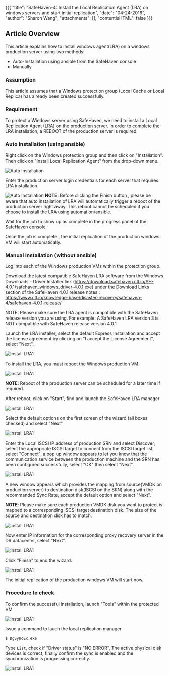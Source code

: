 
{{{
  "title": "SafeHaven-4: Install the Local Replication Agent (LRA) on windows servers and start initial replication",
  "date": "04-24-2016",
  "author": "Sharon Wang",
  "attachments": [],
  "contentIsHTML": false
}}}
## Article Overview
This article explains how to install windows agent(LRA) on a windows production server using two methods:
- Auto-Installation using ansible from the SafeHaven console
- Manually

### Assumption
This article assumes that a Windows protection group (Local Cache or Local Replica) has already been created successfully. 

### Requirement
To protect a Windows server using SafeHaven, we need to install a Local Replication Agent (LRA) on the production server. In order to complete the LRA installation, a REBOOT of the production server is required.

### Auto Installation (using ansible)

Right click on the Windows protection group and then click on "Installation". Then click on "Install Local Replication Agent" from the drop-down menu.

![Auto Installation](../../images/SH4.0/LRA_0.png)

Enter the production server login credentials for each server that requires LRA installation.

![Auto Installation](../../images/SH4.0/LRA_9.png)
**NOTE**: Before clicking the Finish button , please be aware that auto installation of LRA will automatically trigger a reboot of the production server right away. This reboot cannot be scheduled if you choose to install the LRA using automation/ansible. 



Wait for the job to show up as complete in the progress panel of the SafeHaven console.

Once the job is complete , the initial replication of the production windows VM will start automatically.


### Manual Installation (without ansible)

Log into each of the Windows production VMs within the protection group.

Download the latest compatible SafeHaven LRA software from the Windows Downloads - Driver Installer link (https://download.safehaven.ctl.io/SH-4.0.1/safehaven_windows_driver-4.0.1.exe) under the Download Links section of the SafeHaven 4.0.1 release notes : https://www.ctl.io/knowledge-base/disaster-recovery/safehaven-4/safehaven-4.0.1-release/

NOTE: Please make sure the LRA agent is compatible with the SafeHaven release version you are using. For example: A SafeHaven LRA version 3 is NOT compatible with SafeHaven release version 4.0.1

Launch the LRA installer, select the default Express Installation and accept the license agreement by clicking on "I accept the License Agreement", select "Next".

![install LRA1](../../images/SH4.0/LRA_1.png)

To install the LRA, you must reboot the Windows production VM. 

![install LRA1](../../images/SH4.0/LRA_13.png)

**NOTE**: Reboot of the production server can be scheduled for a later time if required.  

After reboot, click on "Start", find and launch the SafeHaven LRA manager

![install LRA1](../../images/SH4.0/LRA_11.png)

Select the default options on the first screen of the wizard (all boxes checked) and select "Next"

![install LRA1](../../images/SH4.0/LRA_2.png)

Enter the Local ISCSI IP address of production SRN and select Discover, select the appropriate ISCSI target to connect from the ISCSI target list, select "Connect", a pop up window appears to let you know that the communication service between the production machine and the SRN has been configured successfully, select "OK" then select "Next".

![install LRA1](../../images/SH4.0/LRA_3.png)

A new window appears which provides the mapping from source(VMDK on production server) to destination disk(ISCSI on the SRN) along with the recommanded Sync Rate, accept the default option and select "Next".

**NOTE**: Please make sure each production VMDK disk you want to protect is mapped to a corresponding ISCSI target destination disk. The size of the source and destination disk has to match.

![install LRA1](../../images/SH4.0/LRA_4.png)

Now enter IP information for the corresponding proxy recovery server in the DR datacenter, select "Next".

![install LRA1](../../images/SH4.0/LRA_5.png)

Click "Finish" to end the wizard.

![install LRA1](../../images/SH4.0/LRA_6.png)

The initial replication of the production windows VM will start now.

### Procedure to check 


To confirm the successful installation, launch "Tools" within the protected VM

![install LRA1](../../images/SH4.0/LRA_7.png) 

Issue a command to lauch the local replication manager
```sh
$ DgSyncEx.exe
```

Type `List`, check if "Driver status" is "NO ERROR", The active physical disk devices is correct, finally confirm the sync is enabled and the synchronization is progressing correctly.

![install LRA1](../../images/SH4.0/LRA_8.png) 
